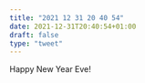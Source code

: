 ```yaml
---
title: "2021 12 31 20 40 54"
date: 2021-12-31T20:40:54+01:00
draft: false
type: "tweet"
---
```

Happy New Year Eve!
